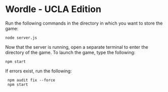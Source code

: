 # Wordle - UCLA Edition

Run the following commands in the directory in which you want to store the game:

```
node server.js
```

Now that the server is running, open a separate terminal to enter the directory of the game. To launch the game, type the following:

```
npm start
```

If errors exist, run the following:

```
 npm audit fix --force
 npm start
```